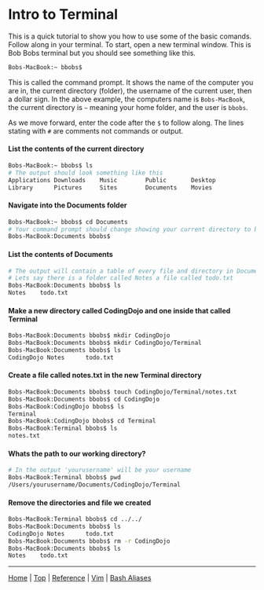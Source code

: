 # Intro to Terminal
This is a quick tutorial to show you how to use some of the basic comands. Follow along in your terminal. To start, open a new terminal window. This is Bob Bobs terminal but you should see something like this.

```bash
Bobs-MacBook:~ bbobs$
```

This is called the command prompt. It shows the name of the computer you are in, the current directory (folder), the username of the current user, then a dollar sign. In the above example, the computers name is ```Bobs-MacBook```, the current directory is ```~``` meaning your home folder, and the user is ```bbobs```.

As we move forward, enter the code after the ```$``` to follow along. The lines stating with ```#``` are comments not commands or output.

#### List the contents of the current directory
```bash
Bobs-MacBook:~ bbobs$ ls
# The output should look something like this
Applications Downloads    Music        Public       Desktop      
Library      Pictures     Sites        Documents    Movies
```
#### Navigate into the Documents folder
```bash
Bobs-MacBook:~ bbobs$ cd Documents
# Your command prompt should change showing your current directory to be Documents
Bobs-MacBook:Documents bbobs$
```
#### List the contents of Documents
```bash
# The output will contain a table of every file and directory in Documents
# Lets say there is a folder called Notes a file called todo.txt
Bobs-MacBook:Documents bbobs$ ls
Notes    todo.txt
```
#### Make a new directory called CodingDojo and one inside that called Terminal
```bash
Bobs-MacBook:Documents bbobs$ mkdir CodingDojo
Bobs-MacBook:Documents bbobs$ mkdir CodingDojo/Terminal
Bobs-MacBook:Documents bbobs$ ls
CodingDojo Notes      todo.txt  
```
#### Create a file called notes.txt in the new Terminal directory
```bash
Bobs-MacBook:Documents bbobs$ touch CodingDojo/Terminal/notes.txt
Bobs-MacBook:Documents bbobs$ cd CodingDojo
Bobs-MacBook:CodingDojo bbobs$ ls
Terminal
Bobs-MacBook:CodingDojo bbobs$ cd Terminal
Bobs-MacBook:Terminal bbobs$ ls
notes.txt
```
#### Whats the path to our working directory?
```bash
# In the output 'yourusername' will be your username
Bobs-MacBook:Terminal bbobs$ pwd
/Users/yourusername/Documents/CodingDojo/Terminal
```

#### Remove the directories and file we created
```bash
Bobs-MacBook:Terminal bbobs$ cd ../../
Bobs-MacBook:Documents bbobs$ ls
CodingDojo Notes      todo.txt  
Bobs-MacBook:Documents bbobs$ rm -r CodingDojo
Bobs-MacBook:Documents bbobs$ ls
Notes    todo.txt  
```


---

[Home](README.md) | [Top](#intro-to-terminal) | [Reference](Terminal_Reference.md) | [Vim](Terminal_Vim.md) | [Bash Aliases](Terminal_Bash_Aliases.md)
